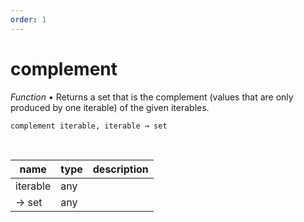 ```yaml
---
order: 1
---
```

# complement

_Function_ &bull; Returns a set that is the complement (values that are only produced by one iterable) of the given iterables.

<pre><code>complement iterable, iterable &rarr; set</code></pre>
<br>

| name | type | description |
|------|------|-------------|
|iterable|any||
|&rarr; set|any||



